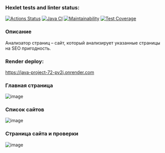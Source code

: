 ### Hexlet tests and linter status:
[![Actions Status](https://github.com/VictorKVV-hex/java-project-72/actions/workflows/hexlet-check.yml/badge.svg)](https://github.com/VictorKVV-hex/java-project-72/actions)
[![Java CI](https://github.com/VictorKVV-hex/java-project-72/actions/workflows/main.yml/badge.svg)](https://github.com/VictorKVV-hex/java-project-72/actions/workflows/main.yml)
[![Maintainability](https://api.codeclimate.com/v1/badges/9871beb1bad14f503678/maintainability)](https://codeclimate.com/github/VictorKVV-hex/java-project-72/maintainability)
[![Test Coverage](https://api.codeclimate.com/v1/badges/9871beb1bad14f503678/test_coverage)](https://codeclimate.com/github/VictorKVV-hex/java-project-72/test_coverage)

### Описание

Анализатор страниц – сайт, который анализирует указанные страницы на SEO пригодность.

### Render deploy:

https://java-project-72-pv2j.onrender.com

<h3>Главная страница</h3>

![image](https://cdn2.hexlet.io/derivations/image/original/eyJpZCI6IjdiOGI0ODY1OGI1YzRjNmM2ZTU5OWNmYzJjY2FhY2Q3LnBuZyIsInN0b3JhZ2UiOiJjYWNoZSJ9?signature=61f98ce9aee87df43e7849af24b227657f09bf245fcb380be3c74949abac7a5a)

<h3>Список сайтов</h3>

![image](https://cdn2.hexlet.io/derivations/image/original/eyJpZCI6IjI0MjMxYjgwZDAzMGRkMTYyZTVhMDM2Nzk3NmU0NzU2LnBuZyIsInN0b3JhZ2UiOiJjYWNoZSJ9?signature=5a7c2f1cfeedf82d2b964edf623b1c4742a39be40dabb1a7b7830653a808be0d)

  <h3>Страница сайта и проверки</h3>
  
 ![image](https://cdn2.hexlet.io/derivations/image/original/eyJpZCI6IjhmZDdkNzM3OTY5MDgwY2I0MTZlMzUzMTdmYjBhNDg0LnBuZyIsInN0b3JhZ2UiOiJjYWNoZSJ9?signature=0567d4b3cc41c2a80f3972e74e9e34ca2dcf5a5f805a5a972788edeecf0cb0ef)
